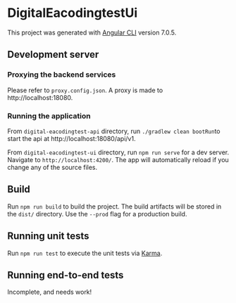 # DigitalEacodingtestUi

This project was generated with [Angular CLI](https://github.com/angular/angular-cli) version 7.0.5.

## Development server

### Proxying the backend services

Please refer to `proxy.config.json`. A proxy is made to http://localhost:18080.

### Running the application

From `digital-eacodingtest-api` directory, run `./gradlew clean bootRun`to start the api at http://localhost:18080/api/v1.   

From `digital-eacodingtest-ui` directory, run `npm run serve` for a dev server. Navigate to `http://localhost:4200/`. The app will automatically reload if you change any of the source files.

## Build

Run `npm run build` to build the project. The build artifacts will be stored in the `dist/` directory. Use the `--prod` flag for a production build.

## Running unit tests

Run `npm run test` to execute the unit tests via [Karma](https://karma-runner.github.io).

## Running end-to-end tests

Incomplete, and needs work!
